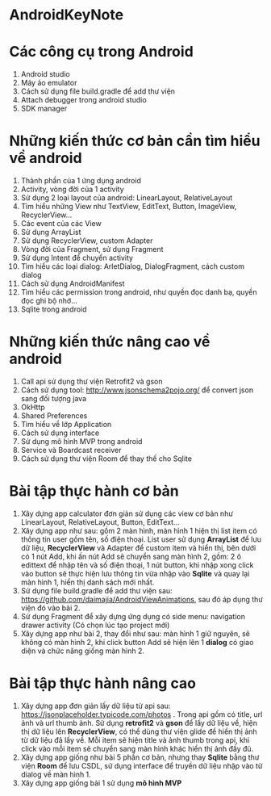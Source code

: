 # AndroidKeyNote

<!-- TITLE: Android Key Note -->
<!-- SUBTITLE: A quick summary of Android Key Note -->

# Các công cụ trong Android
1. Android studio
2. Máy ảo emulator
3. Cách sử dụng file build.gradle để add thư viện
4. Attach debugger trong android studio
5. SDK manager

# Những kiến thức cơ bản cần tìm hiểu về android
1. Thành phần của 1 ứng dụng android
2. Activity, vòng đời của 1 activity
3. Sử dụng 2 loại layout của android: LinearLayout, RelativeLayout
4. Tìm hiểu những View như TextView, EditText, Button, ImageView, RecyclerView...
5. Các event của các View
6. Sử dụng ArrayList
7. Sử dụng RecyclerView, custom Adapter
8. Vòng đời của Fragment, sử dụng Fragment
9. Sử dụng Intent để chuyển activity
10. Tìm hiểu các loại dialog: ArletDialog, DialogFragment, cách custom dialog
11. Cách sử dụng AndroidManifest
12. Tìm hiểu các permission trong android, như quyền đọc danh bạ, quyền đọc ghi bộ nhớ...
13. Sqlite trong android

# Những kiến thức nâng cao về android
1. Call api sử dụng thư viện Retrofit2 và gson
2. Cách sử dụng tool: http://www.jsonschema2pojo.org/ để convert json sang đối tượng java
3. OkHttp
4. Shared Preferences
5. Tìm hiểu về lớp Application
6. Cách sử dụng interface
7. Sử dụng mô hình MVP trong android
8. Service và Boardcast receiver
9. Cách sử dụng thư viện Room để thay thế cho Sqlite


# Bài tập thực hành cơ bản
1. Xây dựng app calculator đơn giản sử dụng các view cơ bản như LinearLayout, RelativeLayout, Button, EditText...
2. Xây dựng app như sau: gồm 2 màn hình, màn hình 1 hiện thị list item có thông tin user gồm tên, số điện thoại. List user sử dụng **ArrayList** để lưu dữ liệu,  **RecyclerView** và Adapter để custom item và hiển thị, bên dưới có 1 nút Add, khi ấn nút Add sẽ chuyển sang màn hình 2, gồm: 2 ô edittext để nhập tên và số điện thoại, 1 nút button, khi nhập xong click vào button sẽ thực hiện lưu thông tin vừa nhập vào **Sqlite** và quay lại màn hình 1, hiển thị danh sách mới nhất.
3. Sử dụng file build.gradle để add thư viện sau: https://github.com/daimajia/AndroidViewAnimations, sau đó áp dụng thư viện đó vào bài 2.
4. Sử dụng Fragment để xây dựng ứng dụng có side menu: navigation drawer activity (Có chọn lúc tạo project mới)
5. Xây dựng app như bài 2, thay đổi như sau: màn hình 1 giữ nguyên, sẽ không có màn hình 2, khi click button Add sẽ hiện lên 1 **dialog** có giao diện và chức năng giống màn hình 2.


# Bài tập thực hành nâng cao
1. Xây dựng app đơn giản lấy dữ liệu từ api sau: https://jsonplaceholder.typicode.com/photos . Trong api gồm có title, url ảnh và url thumb ảnh. Sử dụng **retrofit2** và **gson** để lấy dữ liệu về, hiện thị dữ liệu lên **RecyclerView**, có thể dùng thư viện glide để hiển thị ảnh từ dữ liệu đã lấy về. Mỗi item sẽ hiện title và ảnh thumb trong api, khi click vào mỗi item sẽ chuyển sang màn hình khác hiển thị ảnh đầy đủ.
2. Xây dựng app giống như bài 5 phần cơ bản, nhưng thay **Sqlite** bằng thư viện **Room** để lưu CSDL, sử dụng interface để truyền dữ liệu nhập vào từ dialog về màn hình 1.
3. Xây dựng app giống bài 1 sử dụng **mô hình MVP**